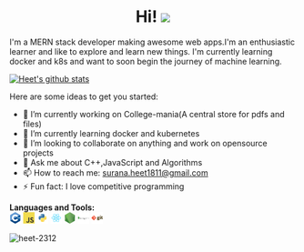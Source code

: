 <!--**heet-2312/heet-2312** is a ✨ _special_ ✨ repository because its `README.md` (this file) appears on your GitHub profile-->

 <h1 align="center"> Hi! <img src="https://thumbs.gfycat.com/EllipticalThornyHypacrosaurus-max-1mb.gif" width="40px">
 </h1>
<p> I'm a MERN stack developer making awesome web apps.I'm an enthusiastic learner and like to explore and learn new things. I'm currently learning docker and k8s and want to soon begin the journey of machine learning. </p>

[![Heet's github stats](https://github-readme-stats.vercel.app/api?username=heet-2312&hide=stars&theme=gotham)](https://github.com/anuraghazra/github-readme-stats)


Here are some ideas to get you started:

- 🔭 I’m currently working on College-mania(A central store for pdfs and files)
- 🌱 I’m currently learning docker and kubernetes
- 👯 I’m looking to collaborate on anything and work on opensource projects
- 💬 Ask me about C++,JavaScript and Algorithms
- 📫 How to reach me: surana.heet1811@gmail.com
- ⚡ Fun fact: I love competitive programming

**Languages and Tools:**  
<code><img height="20" src="https://raw.githubusercontent.com/github/explore/80688e429a7d4ef2fca1e82350fe8e3517d3494d/topics/cpp/cpp.png"></code>
<code><img height="20" src="https://raw.githubusercontent.com/github/explore/80688e429a7d4ef2fca1e82350fe8e3517d3494d/topics/javascript/javascript.png"></code>
<code><img height="20" src="https://raw.githubusercontent.com/github/explore/80688e429a7d4ef2fca1e82350fe8e3517d3494d/topics/python/python.png"></code>
<code><img height="20" src="https://raw.githubusercontent.com/github/explore/80688e429a7d4ef2fca1e82350fe8e3517d3494d/topics/react/react.png"></code>
<code><img height="20" src="https://raw.githubusercontent.com/github/explore/80688e429a7d4ef2fca1e82350fe8e3517d3494d/topics/nodejs/nodejs.png"></code>
<code><img height="20" src="https://raw.githubusercontent.com/github/explore/80688e429a7d4ef2fca1e82350fe8e3517d3494d/topics/mongodb/mongodb.png"></code>
<code><img height="20" src="https://raw.githubusercontent.com/github/explore/80688e429a7d4ef2fca1e82350fe8e3517d3494d/topics/git/git.png"></code>

<img align="left" src="https://github-readme-stats.vercel.app/api/top-langs/?username=heet-2312 &layout=compact&hide=html&theme=radical" alt="heet-2312" />
